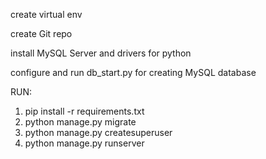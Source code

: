 create virtual env

create Git repo

install MySQL Server and drivers for python

configure and run db_start.py for creating MySQL database

RUN:
1. pip install -r requirements.txt
2. python manage.py migrate
3. python manage.py createsuperuser
4. python manage.py runserver